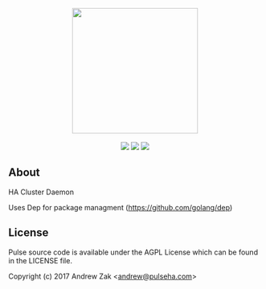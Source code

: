 <p align="center">
<img src="pulse-logo.png" width="250">
<br><br>
<a href="https://travis-ci.org/Syleron/PulseHA"><img src="https://travis-ci.org/Syleron/PulseHA.svg?branch=master"><a/>
<a href="https://godoc.org/github.com/Syleron/PulseHA"><img src="https://godoc.org/github.com/Syleron/PulseHA?status.svg"><a/>
<a href="https://www.gnu.org/licenses/agpl-3.0"><img src="https://img.shields.io/badge/License-AGPL%20v3-blue.svg"><a/>
</p>
  
## About
HA Cluster Daemon

Uses Dep for package managment (https://github.com/golang/dep)
## License
Pulse source code is available under the AGPL License which can be found in the LICENSE file.

Copyright (c) 2017 Andrew Zak <<andrew@pulseha.com>>
